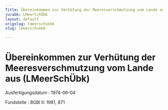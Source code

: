 ```yaml
---
Title: Übereinkommen zur Verhütung der Meeresverschmutzung vom Lande aus
jurabk: LMeerSchÜbk
layout: default
origslug: lmeerschuebk
slug: lmeerschuebk

---
```


# Übereinkommen zur Verhütung der Meeresverschmutzung vom Lande aus (LMeerSchÜbk)

Ausfertigungsdatum
:   1974-06-04

Fundstelle
:   BGBl II: 1981, 871

